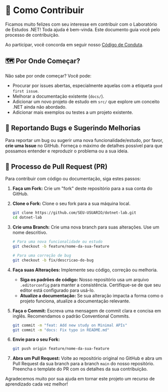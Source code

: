 # 🤝 Como Contribuir

Ficamos muito felizes com seu interesse em contribuir com o Laboratório de Estudos .NET! Toda ajuda é bem-vinda. Este documento guia você pelo processo de contribuição.

Ao participar, você concorda em seguir nosso [Código de Conduta](./CODE_OF_CONDUCT.md).

## 🗺️ Por Onde Começar?

Não sabe por onde começar? Você pode:

- Procurar por issues abertas, especialmente aquelas com a etiqueta `good first issue`.
- Melhorar a documentação existente (`docs/`).
- Adicionar um novo projeto de estudo em `src/` que explore um conceito .NET ainda não abordado.
- Adicionar mais exemplos ou testes a um projeto existente.

## 🐛 Reportando Bugs e Sugerindo Melhorias

Para reportar um bug ou sugerir uma nova funcionalidade/estudo, por favor, **crie uma Issue** no GitHub. Forneça o máximo de detalhes possível para que possamos entender e reproduzir o problema ou a sua ideia.

## 🚀 Processo de Pull Request (PR)

Para contribuir com código ou documentação, siga estes passos:

1. **Faça um Fork:** Crie um "fork" deste repositório para a sua conta do GitHub.

2. **Clone o Fork:** Clone o seu fork para a sua máquina local.

    ```bash
    git clone https://github.com/SEU-USUARIO/dotnet-lab.git
    cd dotnet-lab
    ```

3. **Crie uma Branch:** Crie uma nova branch para suas alterações. Use um nome descritivo.

    ```bash
    # Para uma nova funcionalidade ou estudo
    git checkout -b feature/nome-da-sua-feature

    # Para uma correção de bug
    git checkout -b fix/descricao-do-bug
    ```

4. **Faça suas Alterações:** Implemente seu código, correção ou melhoria.

    - **Siga os padrões de código:** Nosso repositório usa um arquivo `.editorconfig` para manter a consistência. Certifique-se de que seu editor está configurado para usá-lo.
    - **Atualize a documentação:** Se sua alteração impacta a forma como o projeto funciona, atualize a documentação relevante.

5. **Faça o Commit:** Escreva uma mensagem de commit clara e concisa em inglês. Recomendamos o padrão Conventional Commits.

    ```bash
    git commit -m "feat: Add new study on Minimal APIs"
    git commit -m "docs: Fix typo in README.md"
    ```

6. **Envie para o seu Fork:**

    ```bash
    git push origin feature/nome-da-sua-feature
    ```

7. **Abra um Pull Request:** Volte ao repositório original no GitHub e abra um Pull Request da sua branch para a branch `main` do nosso repositório. Preencha o template do PR com os detalhes da sua contribuição.

Agradecemos muito por sua ajuda em tornar este projeto um recurso de aprendizado cada vez melhor!
